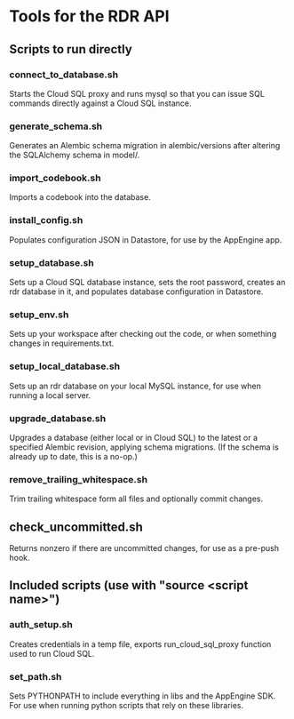 # Tools for the RDR API

## Scripts to run directly

### connect_to_database.sh

Starts the Cloud SQL proxy and runs mysql so that you can issue SQL commands directly against
a Cloud SQL instance.

### generate_schema.sh

Generates an Alembic schema migration in alembic/versions after altering the SQLAlchemy
schema in model/.

### import_codebook.sh

Imports a codebook into the database.

### install_config.sh

Populates configuration JSON in Datastore, for use by the AppEngine app.

### setup_database.sh

Sets up a Cloud SQL database instance, sets the root password, creates an rdr database in
it, and populates database configuration in Datastore.

### setup_env.sh

Sets up your workspace after checking out the code, or when something changes in
requirements.txt.

### setup_local_database.sh

Sets up an rdr database on your local MySQL instance, for use when running a local
server.

### upgrade_database.sh

Upgrades a database (either local or in Cloud SQL) to the latest or a specified Alembic revision,
applying schema migrations. (If the schema is already up to date, this is a no-op.)

### remove_trailing_whitespace.sh

Trim trailing whitespace form all files and optionally commit changes.

## check_uncommitted.sh

Returns nonzero if there are uncommitted changes, for use as a pre-push hook.

## Included scripts (use with "source &lt;script name&gt;")

### auth_setup.sh

Creates credentials in a temp file, exports run_cloud_sql_proxy function used to run Cloud SQL.

### set_path.sh

Sets PYTHONPATH to include everything in libs and the AppEngine SDK. For use when running python
scripts that rely on these libraries.



